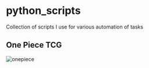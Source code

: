 # python_scripts
Collection of scripts I use for various automation of tasks

## One Piece TCG
![onepiece](https://github.com/Jacekun/python_scripts/actions/workflows/onepiece-workflow.yml/badge.svg)
